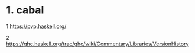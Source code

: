 # 1. cabal


1 https://pvp.haskell.org/

2 https://ghc.haskell.org/trac/ghc/wiki/Commentary/Libraries/VersionHistory


































